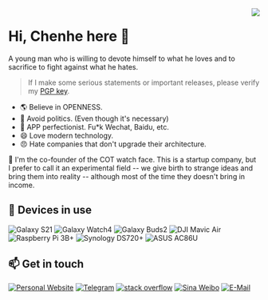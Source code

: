 
<img align="right" src="https://github-readme-stats.vercel.app/api?username=ichenhe&count_private=true&show_icons=true&theme=dracula&custom_title=Progress in chasing dreams">

# Hi, Chenhe here 👋

A young man who is willing to devote himself to what he loves and to sacrifice to fight against what he hates.

> If I make some serious statements or important releases, please verify my [PGP key](https://github.com/ichenhe.gpg).

- 🌎 Believe in OPENNESS.
- 🚫 Avoid politics. (Even though it's necessary)
- 👀 APP perfectionist. Fu*k Wechat, Baidu, etc. 
- 😄 Love modern technology.
- 😠 Hate companies that don't upgrade their architecture.

🌱 I'm the co-founder of the COT watch face. This is a startup company, but I prefer to call it an experimental field -- we give birth to strange ideas and bring them into reality -- although most of the time they doesn't bring in income.

## 📱 Devices in use

![Galaxy S21](https://img.shields.io/badge/Galaxy%20S21-1428a0?style=flat-square&logo=samsung&logoColor=ffffff)
![Galaxy Watch4](https://img.shields.io/badge/Galaxy%20Watch4-1428a0?style=flat-square&logo=samsung&logoColor=ffffff)
![Galaxy Buds2](https://img.shields.io/badge/Galaxy%20Buds2-1428a0?style=flat-square&logo=samsung&logoColor=ffffff)
![DJI Mavic Air](https://img.shields.io/badge/DJI%20Mavic%20Air-262626?style=flat-square)
![Raspberry Pi 3B+](https://img.shields.io/badge/Raspberry%20Pi%203B%2B-a22846?style=flat-square&logo=raspberry%20pi&logoColor=ffffff)
![Synology DS720+](https://img.shields.io/badge/Synology%20DS720%2B-484E55?style=flat-square&logo=synology&logoColor=ffffff)
![ASUS AC86U](https://img.shields.io/badge/ASUS%20AC86U-D60004?style=flat-square&logo=asus&logoColor=ffffff)

## 📫 Get in touch

[![Personal Website](https://img.shields.io/badge/-Chenhe's%20Blog-F5F5FA?style=flat-square&logo=Hugo&logoColor=black&labelColor=F5F5FA)](https://chenhe.me/)
[![Telegram](https://img.shields.io/badge/-t.me/chenhe-3db6f1?style=flat-square&logo=Telegram&logoColor=2ca5e0)](https://t.me/chenhe)
[![stack overflow](https://img.shields.io/badge/-stack%20overflow-F48E3E?style=flat-square&logo=StackOverflow&logoColor=white)](https://stackoverflow.com/users/9150068/chenhe)
[![Sina Weibo](https://img.shields.io/badge/-晨鹤-e6162d?style=flat-square&logo=sina-weibo&logoColor=white&labelColor=e6162d)](https://weibo.com/liangchenhe55)
[![E-Mail](https://img.shields.io/badge/-i@chenhe.me-168de2?style=flat-square&logo=mail.ru&logoColor=white&labelColor=168de2)](mailto:i@chenhe.me)

